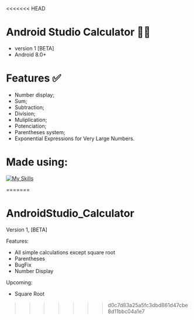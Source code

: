 <<<<<<< HEAD
# Android Studio Calculator 📱🔢
- version 1 [BETA]
- Android 8.0+

# Features ✅
- Number display;
- Sum;
- Subtraction;
- Division;
- Muliplication;
- Potenciation;
- Parentheses system;
- Exponential Expressions for Very Large Numbers.

# Made using:
[![My Skills](https://skillicons.dev/icons?i=androidstudio,kotlin)](https://skillicons.dev)

=======
# AndroidStudio_Calculator
Version 1, [BETA]

Features:
- All simple calculations except square root
- Parentheses
- BugFix
- Number Display

Upcoming:
- Square Root
>>>>>>> d0c7d83a25a5fc3dbd861d47cbe8d11bbc04a1e7
